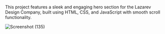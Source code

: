 This project features a sleek and engaging hero section for the Lazarev Design Company, built using HTML, CSS, and JavaScript with smooth scroll functionality.

![Screenshot (135)](https://github.com/sushill123/Lazarev-Design-Agency-Hero-Section/assets/155530569/8ddf821e-ba7c-4454-88da-8909ff56d7f3)

